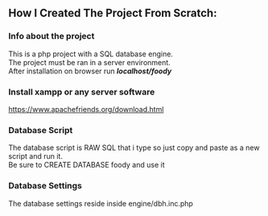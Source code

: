 ## How I Created The Project From Scratch:

### Info about the project

This is a php project with a SQL database engine.<br>
The project must be ran in a server environment.<br>
After installation on browser run **_localhost/foody_**

### Install xampp or any server software

https://www.apachefriends.org/download.html

### Database Script

The database script is RAW SQL that i type so just copy and paste as a new script and run it.<br>
Be sure to CREATE DATABASE foody and use it<br>

### Database Settings

The database settings reside inside engine/dbh.inc.php<br>
